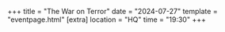 +++
title = "The War on Terror"
date = "2024-07-27"
template = "eventpage.html"
[extra]
location = "HQ"
time = "19:30"
+++

